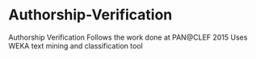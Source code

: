 # Authorship-Verification
Authorship Verification
Follows the work done at PAN@CLEF 2015
Uses WEKA text mining and 
classification tool

